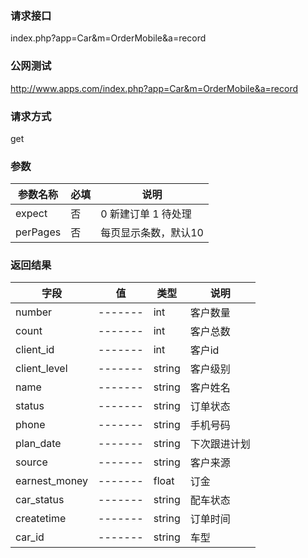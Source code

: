 ### **请求接口**
index.php?app=Car&m=OrderMobile&a=record



### **公网测试**
http://www.apps.com/index.php?app=Car&m=OrderMobile&a=record

### **请求方式**
get


### **参数**
| 参数名称  |必填|     说明      |
|------|-----|------|
| expect     | 否 |   0 新建订单 1 待处理   |
| perPages     | 否 |   每页显示条数，默认10   |
### **返回结果**
|字段        |值          |类型    |说明        |
| ---------  |--------    |-------- |--------  |
|number|-------   |int  |客户数量  |
|count| -------     |int    |客户总数     |
|client_id| -------     |int    |客户id     |
|client_level| -------     |string   |客户级别    |
|name| -------     |string    |客户姓名     |
|status| -------     |string    |订单状态     |
|phone| -------     |string    |手机号码     |
|plan_date| -------     |string   |下次跟进计划     |
|source| -------     |string   |客户来源     |
|earnest_money| -------     |float  |订金    |
|car_status| -------     |string    |配车状态    |
|createtime| -------     |string    |订单时间     |
|car_id| -------     |string    |车型     |